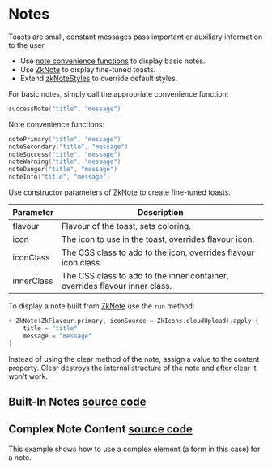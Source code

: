 # Notes

Toasts are small, constant messages pass important or auxiliary information to the user.

* Use [note convenience functions](/core/core-core/src/jsMain/kotlin/zakadabar/stack/frontend/builtin/note/note.kt) to display basic
  notes.
* Use [ZkNote](/core/core-core/src/jsMain/kotlin/zakadabar/stack/frontend/builtin/note/ZkNote.kt) to display fine-tuned toasts.
* Extend [zkNoteStyles](/core/core-core/src/jsMain/kotlin/zakadabar/stack/frontend/builtin/note/zkNoteStyles.kt) to override default
  styles.

For basic notes, simply call the appropriate convenience function:

```kotlin
successNote("title", "message")
```

Note convenience functions:

```kotlin
notePrimary("title", "message")
noteSecondary("title", "message")
noteSuccess("title", "message")
noteWarning("title", "message")
noteDanger("title", "message")
noteInfo("title", "message")
```

Use constructor parameters of [ZkNote](/core/core-core/src/jsMain/kotlin/zakadabar/stack/frontend/builtin/note/ZkNote.kt) to create
fine-tuned toasts.

| Parameter | Description |
| ---- | ---- |
| flavour |  Flavour of the toast, sets coloring. |
| icon |   The icon to use in the toast, overrides flavour icon. |
| iconClass | The CSS class to add to the icon, overrides flavour icon class. |
| innerClass | The CSS class to add to the inner container, overrides flavour inner class. |

To display a note built from [ZkNote](/core/core-core/src/jsMain/kotlin/zakadabar/stack/frontend/builtin/note/ZkNote.kt) use the `run`
method:

```kotlin
+ ZkNote(ZkFlavour.primary, iconSource = ZkIcons.cloudUpload).apply {
    title = "title"
    message = "message"
}
```

<div data-zk-enrich="Note" data-zk-flavour="Info" data-zk-title="Clear">
Instead of using the clear method of the note, assign a value to the
content property. Clear destroys the internal structure of the note and
after clear it won't work.
</div>

## Built-In Notes [source code](/lib/examples/src/jsMain/kotlin/zakadabar/lib/examples/frontend/note/NoteBasicExamples.kt)

<div data-zk-enrich="NoteBasicExamples"></div>

## Complex Note Content [source code](/lib/examples/src/jsMain/kotlin/zakadabar/lib/examples/frontend/note/NoteFormExample.kt)

This example shows how to use a complex element (a form in this case) for a note.

<div data-zk-enrich="NoteFormExample"></div>